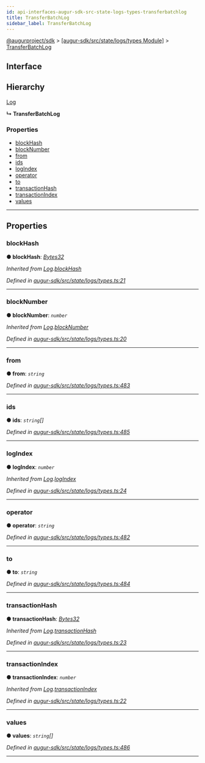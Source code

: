 ```yaml
---
id: api-interfaces-augur-sdk-src-state-logs-types-transferbatchlog
title: TransferBatchLog
sidebar_label: TransferBatchLog
---
```


[@augurproject/sdk](api-readme.md) > [[augur-sdk/src/state/logs/types Module]](api-modules-augur-sdk-src-state-logs-types-module.md) > [TransferBatchLog](api-interfaces-augur-sdk-src-state-logs-types-transferbatchlog.md)

## Interface

## Hierarchy

 [Log](api-interfaces-augur-sdk-src-state-logs-types-log.md)

**↳ TransferBatchLog**

### Properties

* [blockHash](api-interfaces-augur-sdk-src-state-logs-types-transferbatchlog.md#blockhash)
* [blockNumber](api-interfaces-augur-sdk-src-state-logs-types-transferbatchlog.md#blocknumber)
* [from](api-interfaces-augur-sdk-src-state-logs-types-transferbatchlog.md#from)
* [ids](api-interfaces-augur-sdk-src-state-logs-types-transferbatchlog.md#ids)
* [logIndex](api-interfaces-augur-sdk-src-state-logs-types-transferbatchlog.md#logindex)
* [operator](api-interfaces-augur-sdk-src-state-logs-types-transferbatchlog.md#operator)
* [to](api-interfaces-augur-sdk-src-state-logs-types-transferbatchlog.md#to)
* [transactionHash](api-interfaces-augur-sdk-src-state-logs-types-transferbatchlog.md#transactionhash)
* [transactionIndex](api-interfaces-augur-sdk-src-state-logs-types-transferbatchlog.md#transactionindex)
* [values](api-interfaces-augur-sdk-src-state-logs-types-transferbatchlog.md#values)

---

## Properties

<a id="blockhash"></a>

###  blockHash

**● blockHash**: *[Bytes32](api-modules-augur-sdk-src-state-logs-types-module.md#bytes32)*

*Inherited from [Log](api-interfaces-augur-sdk-src-state-logs-types-log.md).[blockHash](api-interfaces-augur-sdk-src-state-logs-types-log.md#blockhash)*

*Defined in [augur-sdk/src/state/logs/types.ts:21](https://github.com/AugurProject/augur/blob/3727cd4ec9/packages/augur-sdk/src/state/logs/types.ts#L21)*

___
<a id="blocknumber"></a>

###  blockNumber

**● blockNumber**: *`number`*

*Inherited from [Log](api-interfaces-augur-sdk-src-state-logs-types-log.md).[blockNumber](api-interfaces-augur-sdk-src-state-logs-types-log.md#blocknumber)*

*Defined in [augur-sdk/src/state/logs/types.ts:20](https://github.com/AugurProject/augur/blob/3727cd4ec9/packages/augur-sdk/src/state/logs/types.ts#L20)*

___
<a id="from"></a>

###  from

**● from**: *`string`*

*Defined in [augur-sdk/src/state/logs/types.ts:483](https://github.com/AugurProject/augur/blob/3727cd4ec9/packages/augur-sdk/src/state/logs/types.ts#L483)*

___
<a id="ids"></a>

###  ids

**● ids**: *`string`[]*

*Defined in [augur-sdk/src/state/logs/types.ts:485](https://github.com/AugurProject/augur/blob/3727cd4ec9/packages/augur-sdk/src/state/logs/types.ts#L485)*

___
<a id="logindex"></a>

###  logIndex

**● logIndex**: *`number`*

*Inherited from [Log](api-interfaces-augur-sdk-src-state-logs-types-log.md).[logIndex](api-interfaces-augur-sdk-src-state-logs-types-log.md#logindex)*

*Defined in [augur-sdk/src/state/logs/types.ts:24](https://github.com/AugurProject/augur/blob/3727cd4ec9/packages/augur-sdk/src/state/logs/types.ts#L24)*

___
<a id="operator"></a>

###  operator

**● operator**: *`string`*

*Defined in [augur-sdk/src/state/logs/types.ts:482](https://github.com/AugurProject/augur/blob/3727cd4ec9/packages/augur-sdk/src/state/logs/types.ts#L482)*

___
<a id="to"></a>

###  to

**● to**: *`string`*

*Defined in [augur-sdk/src/state/logs/types.ts:484](https://github.com/AugurProject/augur/blob/3727cd4ec9/packages/augur-sdk/src/state/logs/types.ts#L484)*

___
<a id="transactionhash"></a>

###  transactionHash

**● transactionHash**: *[Bytes32](api-modules-augur-sdk-src-state-logs-types-module.md#bytes32)*

*Inherited from [Log](api-interfaces-augur-sdk-src-state-logs-types-log.md).[transactionHash](api-interfaces-augur-sdk-src-state-logs-types-log.md#transactionhash)*

*Defined in [augur-sdk/src/state/logs/types.ts:23](https://github.com/AugurProject/augur/blob/3727cd4ec9/packages/augur-sdk/src/state/logs/types.ts#L23)*

___
<a id="transactionindex"></a>

###  transactionIndex

**● transactionIndex**: *`number`*

*Inherited from [Log](api-interfaces-augur-sdk-src-state-logs-types-log.md).[transactionIndex](api-interfaces-augur-sdk-src-state-logs-types-log.md#transactionindex)*

*Defined in [augur-sdk/src/state/logs/types.ts:22](https://github.com/AugurProject/augur/blob/3727cd4ec9/packages/augur-sdk/src/state/logs/types.ts#L22)*

___
<a id="values"></a>

###  values

**● values**: *`string`[]*

*Defined in [augur-sdk/src/state/logs/types.ts:486](https://github.com/AugurProject/augur/blob/3727cd4ec9/packages/augur-sdk/src/state/logs/types.ts#L486)*

___

